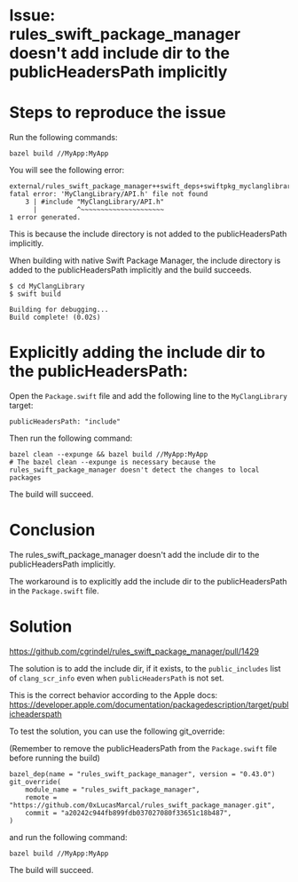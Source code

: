 # Issue: rules_swift_package_manager doesn't add include dir to the publicHeadersPath implicitly


# Steps to reproduce the issue

Run the following commands:

```
bazel build //MyApp:MyApp
```

You will see the following error:

```
external/rules_swift_package_manager++swift_deps+swiftpkg_myclanglibrary/lib/src/lib.c:3:10: fatal error: 'MyClangLibrary/API.h' file not found
    3 | #include "MyClangLibrary/API.h"
      |          ^~~~~~~~~~~~~~~~~~~~~~
1 error generated.
```

This is because the include directory is not added to the publicHeadersPath implicitly.

When building with native Swift Package Manager, the include directory is added to the publicHeadersPath implicitly and the build succeeds.

```
$ cd MyClangLibrary
$ swift build

Building for debugging...
Build complete! (0.02s)
```

# Explicitly adding the include dir to the publicHeadersPath:

Open the `Package.swift` file and add the following line to the `MyClangLibrary` target:

```
publicHeadersPath: "include"
```

Then run the following command:

```
bazel clean --expunge && bazel build //MyApp:MyApp
# The bazel clean --expunge is necessary because the rules_swift_package_manager doesn't detect the changes to local packages
```

The build will succeed.

# Conclusion

The rules_swift_package_manager doesn't add the include dir to the publicHeadersPath implicitly.

The workaround is to explicitly add the include dir to the publicHeadersPath in the `Package.swift` file.

# Solution

https://github.com/cgrindel/rules_swift_package_manager/pull/1429

The solution is to add the include dir, if it exists, to the `public_includes` list of `clang_scr_info` even when `publicHeadersPath` is not set.

This is the correct behavior according to the Apple docs:
https://developer.apple.com/documentation/packagedescription/target/publicheaderspath

To test the solution, you can use the following git_override:

(Remember to remove the publicHeadersPath from the `Package.swift` file before running the build)

```
bazel_dep(name = "rules_swift_package_manager", version = "0.43.0")
git_override(
    module_name = "rules_swift_package_manager",
    remote = "https://github.com/0xLucasMarcal/rules_swift_package_manager.git",
    commit = "a20242c944fb899fdb037027080f33651c18b487",
)
```

and run the following command:

```
bazel build //MyApp:MyApp
```

The build will succeed.



